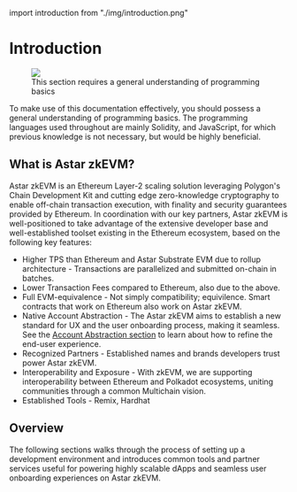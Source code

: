 import introduction from "./img/introduction.png" 

# Introduction

<div style={{textAlign: 'center'}}>
    <figure>
        <img src={introduction} style={{width: 1200}} />
        <figcaption>This section requires a general understanding of programming basics</figcaption>
    </div>

To make use of this documentation effectively, you should possess a general understanding of programming basics. The programming languages used throughout are mainly Solidity, and JavaScript, for which previous knowledge is not necessary, but would be highly beneficial. 

## What is Astar zkEVM?

Astar zkEVM is an Ethereum Layer-2 scaling solution leveraging Polygon's Chain Development Kit and cutting edge zero-knowledge cryptography to enable off-chain transaction execution, with finality and security guarantees provided by Ethereum. In coordination with our key partners, Astar zkEVM is well-positioned to take advantage of the extensive developer base and well-established toolset existing in the Ethereum ecosystem, based on the following key features:

- Higher TPS than Ethereum and Astar Substrate EVM due to rollup architecture - Transactions are parallelized and submitted on-chain in batches.   
- Lower Transaction Fees compared to Ethereum, also due to the above.
- Full EVM-equivalence - Not simply compatibility; equivilence. Smart contracts that work on Ethereum also work on Astar zkEVM.
- Native Account Abstraction - The Astar zkEVM aims to establish a new standard for UX and the user onboarding process, making it seamless. See the [Account Abstraction section](/docs/build/zkEVM/integrations/account-abstraction/) to learn about how to refine the end-user experience.
- Recognized Partners - Established names and brands developers trust power Astar zkEVM.
- Interoperability and Exposure - With zkEVM, we are supporting interoperability between Ethereum and Polkadot ecosystems, uniting communities through a common Multichain vision.
- Established Tools - Remix, Hardhat

## Overview

The following sections walks through the process of setting up a development environment and introduces common tools and partner services useful for powering highly scalable dApps and seamless user onboarding experiences on Astar zkEVM.
